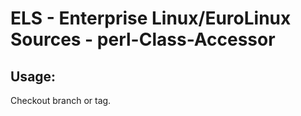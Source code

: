 # ELS - Enterprise Linux/EuroLinux Sources - perl-Class-Accessor 
## Usage:
  Checkout branch or tag.
